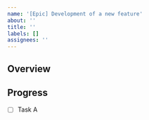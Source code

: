 ```yaml
---
name: '[Epic] Development of a new feature'
about: ''
title: ''
labels: []
assignees: ''
---
```


## Overview

## Progress

- [ ] Task A
